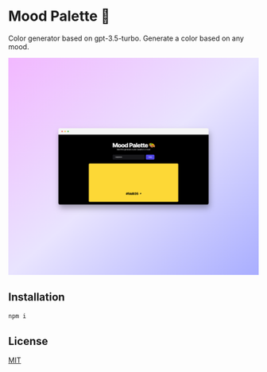 # Mood Palette 🎨

Color generator based on gpt-3.5-turbo. Generate a color based on any mood.

![Mood Palette Banner](banner.png)

## Installation

```bash
npm i
```

## License

[MIT](https://choosealicense.com/licenses/mit/)
